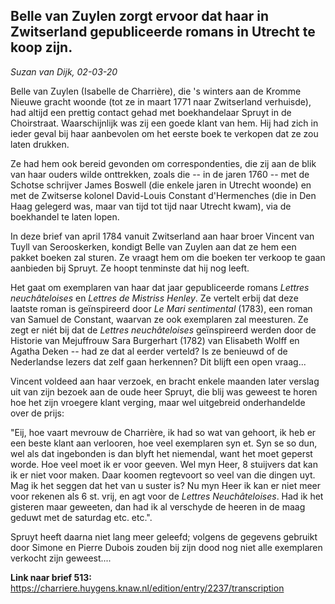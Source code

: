 ## Belle van Zuylen zorgt ervoor dat haar in Zwitserland gepubliceerde romans in Utrecht te koop zijn.

_Suzan van Dijk, 02-03-20_

Belle van Zuylen (Isabelle de Charrière), die 's winters aan de Kromme Nieuwe gracht woonde (tot ze in maart 1771 naar Zwitserland verhuisde), had altijd een prettig contact gehad met boekhandelaar Spruyt in de Choirstraat. Waarschijnlijk was zij een goede klant van hem. Hij had zich in ieder geval bij haar aanbevolen om het eerste boek te verkopen dat ze zou laten drukken.

Ze had hem ook bereid gevonden om correspondenties, die zij aan de blik van haar ouders wilde onttrekken, zoals die -- in de jaren 1760 -- met de Schotse schrijver James Boswell (die enkele jaren in Utrecht woonde) en met de Zwitserse kolonel <utm-source sourceUrl="https://en.wikipedia.org/wiki/David-Louis_Constant_de_Rebecque">David-Louis Constant d'Hermenches</utm-source> (die in Den Haag gelegerd was, maar van tijd tot tijd naar Utrecht kwam), via de boekhandel te laten lopen.

In deze brief van april 1784 vanuit Zwitserland aan haar broer Vincent van Tuyll van Serooskerken, kondigt Belle van Zuylen aan dat ze hem een pakket boeken zal sturen. Ze vraagt hem om die boeken ter verkoop te gaan aanbieden bij Spruyt. Ze hoopt tenminste dat hij nog leeft.

Het gaat om exemplaren van haar dat jaar gepubliceerde romans _Lettres neuchâteloises_ en _Lettres de Mistriss Henley_. Ze vertelt erbij dat deze laatste roman is geïnspireerd door _Le Mari sentimental_ (1783), een roman van Samuel de Constant, waarvan ze ook exemplaren zal meesturen. Ze zegt er niét bij dat de _Lettres neuchâteloises_ geïnspireerd werden door de <utm-source sourceUrl="https://www.wikidata.org/wiki/Q582919">Historie van Mejuffrouw Sara Burgerhart</utm-source> (1782) van Elisabeth Wolff en Agatha Deken -- had ze dat al eerder verteld? Is ze benieuwd of de Nederlandse lezers dat zelf gaan herkennen? Dit blijft een open vraag...

Vincent voldeed aan haar verzoek, en bracht enkele maanden later verslag uit van zijn bezoek aan de oude heer Spruyt, die blij was geweest te horen hoe het zijn vroegere klant verging, maar wel uitgebreid onderhandelde over de prijs:

"Eij, hoe vaart mevrouw de Charrière, ik had so wat van gehoort, ik heb er een beste klant aan verlooren, hoe veel exemplaren syn et. Syn se so dun, wel als dat ingebonden is dan blyft het niemendal, want het moet geperst worde. Hoe veel moet ik er voor geeven. Wel myn Heer, 8 stuijvers dat kan ik er niet voor maken. Daar koomen regtevoort so veel van die dingen uyt. Mag ik het seggen dat het van u suster is? Nu myn Heer ik kan er niet meer voor rekenen als 6 st. vrij, en agt voor de _Lettres Neuchâteloises_. Had ik het gisteren maar geweeten, dan had ik al verschyde de heeren in de maag geduwt met de saturdag etc. etc.".

Spruyt heeft daarna niet lang meer geleefd; volgens de gegevens gebruikt door Simone en Pierre Dubois zouden bij zijn dood nog niet alle exemplaren verkocht zijn geweest....

**Link naar brief 513:**
<https://charriere.huygens.knaw.nl/edition/entry/2237/transcription>
